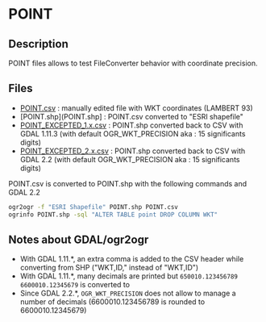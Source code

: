 # POINT

## Description

POINT files allows to test FileConverter behavior with coordinate precision.

## Files

* [POINT.csv](POINT.csv) : manually edited file with WKT coordinates (LAMBERT 93)
* [POINT.shp](POINT.shp] : POINT.csv converted to "ESRI shapefile"
* [POINT_EXCEPTED_1.x.csv](POINT_EXCEPTED_1.x.csv) : POINT.shp converted back to CSV with GDAL 1.11.3 (with default OGR_WKT_PRECISION aka : 15 significants digits)
* [POINT_EXCEPTED_2.x.csv](POINT_EXCEPTED_2.x.csv) : POINT.shp converted back to CSV with GDAL 2.2 (with default OGR_WKT_PRECISION aka : 15 significants digits)

POINT.csv is converted to POINT.shp with the following commands and GDAL 2.2

```bash
ogr2ogr -f "ESRI Shapefile" POINT.shp POINT.csv
ogrinfo POINT.shp -sql "ALTER TABLE point DROP COLUMN WKT"
```

## Notes about GDAL/ogr2ogr

* With GDAL 1.11.*, an extra comma is added to the CSV header while converting from SHP ("WKT,ID," instead of "WKT,ID")
* With GDAL 1.11.*, many decimals are printed but `650010.123456789 6600010.12345679` is converted to 
* Since GDAL 2.2.*, `OGR_WKT_PRECISION` does not allow to manage a number of decimals (6600010.123456789 is rounded to 6600010.12345679)






